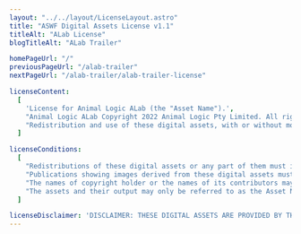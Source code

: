 ```yaml
---
layout: "../../layout/LicenseLayout.astro"
title: "ASWF Digital Assets License v1.1"
titleAlt: "ALab License"
blogTitleAlt: "ALab Trailer"

homePageUrl: "/"
previousPageUrl: "/alab-trailer"
nextPageUrl: "/alab-trailer/alab-trailer-license"

licenseContent:
  [
    'License for Animal Logic ALab (the "Asset Name").',
    "Animal Logic ALab Copyright 2022 Animal Logic Pty Limited. All rights reserved.",
    "Redistribution and use of these digital assets, with or without modification, solely for education, training, research, software and hardware development, performance benchmarking (including publication of benchmark results and permitting reproducibility of the benchmark results by third parties), or software and hardware product demonstrations, are permitted provided that the following conditions are met:",
  ]

licenseConditions:
  [
    "Redistributions of these digital assets or any part of them must include the above copyright notice, this list of conditions and the disclaimer below, and if applicable, a description of how the redistributed versions of the digital assets differ from the originals.",
    "Publications showing images derived from these digital assets must include the above copyright notice.",
    "The names of copyright holder or the names of its contributors may NOT be used to promote or to imply endorsement, sponsorship, or affiliation with products developed or tested utilizing these digital assets or benchmarking results obtained from these digital assets, without prior written permission from copyright holder.",
    "The assets and their output may only be referred to as the Asset Name listed above, and your use of the Asset Name shall be solely to identify the digital assets. Other than as expressly permitted by this License, you may NOT use any trade names, trademarks, service marks, or product names of the copyright holder for any purpose.",
  ]

licenseDisclaimer: 'DISCLAIMER: THESE DIGITAL ASSETS ARE PROVIDED BY THE COPYRIGHT HOLDER "AS IS" AND ANY EXPRESS OR IMPLIED WARRANTIES, INCLUDING, BUT NOT LIMITED TO, THE IMPLIED WARRANTIES OF MERCHANTABILITY AND FITNESS FOR A PARTICULAR PURPOSE, ARE DISCLAIMED. IN NO EVENT SHALL COPYRIGHT HOLDER BE LIABLE FOR ANY DIRECT, INDIRECT, INCIDENTAL, SPECIAL, EXEMPLARY, OR CONSEQUENTIAL DAMAGES (INCLUDING, BUT NOT LIMITED TO, PROCUREMENT OF SUBSTITUTE GOODS OR SERVICES; LOSS OF USE, DATA, OR PROFITS; OR BUSINESS INTERRUPTION) HOWEVER CAUSED AND ON ANY THEORY OF LIABILITY, WHETHER IN CONTRACT, STRICT LIABILITY, OR TORT (INCLUDING NEGLIGENCE OR OTHERWISE) ARISING IN ANY WAY OUT OF THE USE OF THESE DIGITAL ASSETS, EVEN IF ADVISED OF THE POSSIBILITY OF SUCH DAMAGE.'
---
```

